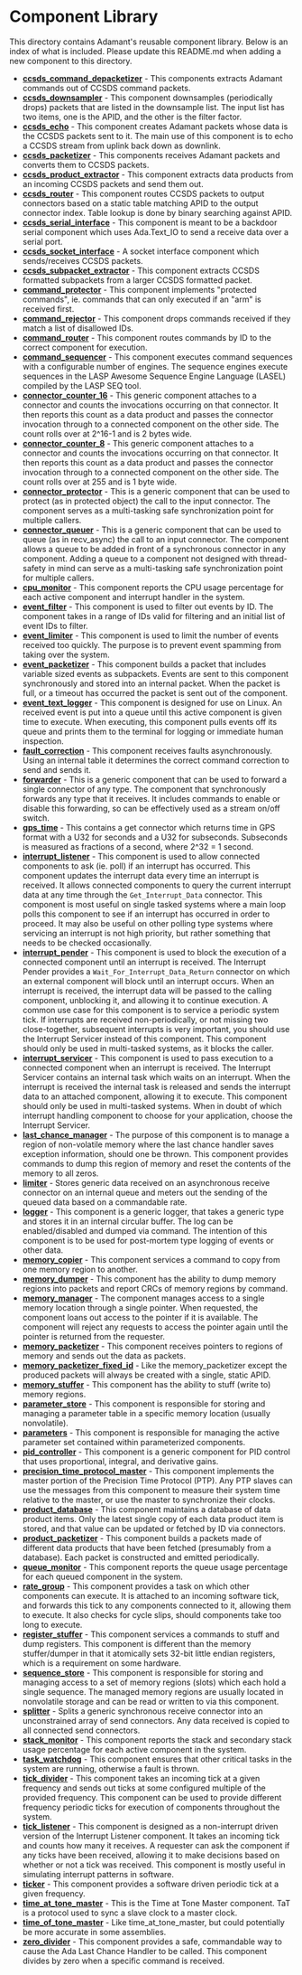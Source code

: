 # Component Library

This directory contains Adamant's reusable component library. Below is an index of what is included. Please update this
README.md when adding a new component to this directory.

 - [**ccsds_command_depacketizer**](ccsds_command_depacketizer/doc/ccsds_command_depacketizer.pdf) - This components extracts Adamant commands out of CCSDS command packets.
 - [**ccsds_downsampler**](ccsds_downsampler/doc/ccsds_downsampler.pdf) - This component downsamples (periodically drops) packets that are listed in the downsample list. The input list has two items, one is the APID, and the other is the filter factor.
 - [**ccsds_echo**](ccsds_echo/doc/ccsds_echo.pdf) - This component creates Adamant packets whose data is the CCSDS packets sent to it. The main use of this component is to echo a CCSDS stream from uplink back down as downlink.
 - [**ccsds_packetizer**](ccsds_packetizer/doc/ccsds_packetizer.pdf) - This components receives Adamant packets and converts them to CCSDS packets.
 - [**ccsds_product_extractor**](ccsds_product_extractor/doc/ccsds_product_extractor.pdf) - This component extracts data products from an incoming CCSDS packets and send them out.
 - [**ccsds_router**](ccsds_router/doc/ccsds_router.pdf) - This component routes CCSDS packets to output connectors based on a static table matching APID to the output connector index. Table lookup is done by binary searching against APID.
 - [**ccsds_serial_interface**](ccsds_serial_interface/doc/ccsds_serial_interface.pdf) - This component is meant to be a backdoor serial component which uses Ada.Text_IO to send a receive data over a serial port.
 - [**ccsds_socket_interface**](ccsds_socket_interface/doc/ccsds_socket_interface.pdf) - A socket interface component which sends/receives CCSDS packets.
 - [**ccsds_subpacket_extractor**](ccsds_subpacket_extractor/doc/ccsds_subpacket_extractor.pdf) - This component extracts CCSDS formatted subpackets from a larger CCSDS formatted packet.
 - [**command_protector**](command_protector/doc/command_protector.pdf) - This component implements "protected commands", ie. commands that can only executed if an "arm" is received first.
 - [**command_rejector**](command_rejector/doc/command_rejector.pdf) - This component drops commands received if they match a list of disallowed IDs.
 - [**command_router**](command_router/doc/command_router.pdf) - This component routes commands by ID to the correct component for execution.
 - [**command_sequencer**](command_sequencer/doc/command_sequencer.pdf) - This component executes command sequences with a configurable number of engines. The sequence engines execute sequences in the LASP Awesome Sequence Engine Language (LASEL) compiled by the LASP SEQ tool.
 - [**connector_counter_16**](connector_counter_16/doc/connector_counter_16.pdf) - This generic component attaches to a connector and counts the invocations occurring on that connector. It then reports this count as a data product and passes the connector invocation through to a connected component on the other side. The count rolls over at 2^16-1 and is 2 bytes wide.
 - [**connector_counter_8**](connector_counter_8/doc/connector_counter_8.pdf) - This generic component attaches to a connector and counts the invocations occurring on that connector. It then reports this count as a data product and passes the connector invocation through to a connected component on the other side. The count rolls over at 255 and is 1 byte wide.
 - [**connector_protector**](connector_protector/doc/connector_protector.pdf) - This is a generic component that can be used to protect (as in protected object) the call to the input connector. The component serves as a multi-tasking safe synchronization point for multiple callers.
 - [**connector_queuer**](connector_queuer/doc/connector_queuer.pdf) - This is a generic component that can be used to queue (as in recv_async) the call to an input connector. The component allows a queue to be added in front of a synchronous connector in any component. Adding a queue to a component not designed with thread-safety in mind can serve as a multi-tasking safe synchronization point for multiple callers.
 - [**cpu_monitor**](cpu_monitor/doc/cpu_monitor.pdf) - This component reports the CPU usage percentage for each active component and interrupt handler in the system.
 - [**event_filter**](event_filter/doc/event_filter.pdf) - This component is used to filter out events by ID. The component takes in a range of IDs valid for filtering and an initial list of event IDs to filter.
 - [**event_limiter**](event_limiter/doc/event_limiter.pdf) - This component is used to limit the number of events received too quickly. The purpose is to prevent event spamming from taking over the system.
 - [**event_packetizer**](event_packetizer/doc/event_packetizer.pdf) - This component builds a packet that includes variable sized events as subpackets. Events are sent to this component synchronously and stored into an internal packet. When the packet is full, or a timeout has occurred the packet is sent out of the component.
 - [**event_text_logger**](event_text_logger/doc/event_text_logger.pdf) - This component is designed for use on Linux. An received event is put into a queue until this active component is given time to execute. When executing, this component pulls events off its queue and prints them to the terminal for logging or immediate human inspection.
 - [**fault_correction**](fault_correction/doc/fault_correction.pdf) - This component receives faults asynchronously. Using an internal table it determines the correct command correction to send and sends it.
 - [**forwarder**](forwarder/doc/forwarder.pdf) - This is a generic component that can be used to forward a single connector of any type. The component that synchronously forwards any type that it receives. It includes commands to enable or disable this forwarding, so can be effectively used as a stream on/off switch.
 - [**gps_time**](gps_time/doc/gps_time.pdf) - This contains a get connector which returns time in GPS format with a U32 for seconds and a U32 for subseconds.  Subseconds is measured as fractions of a second, where 2^32 = 1 second.
 - [**interrupt_listener**](interrupt_listener/doc/interrupt_listener.pdf) - This component is used to allow connected components to ask (ie. poll) if an interrupt has occurred. This component updates the interrupt data every time an interrupt is received. It allows connected components to query the current interrupt data at any time through the `Get_Interrupt_Data` connector. This component is most useful on single tasked systems where a main loop polls this component to see if an interrupt has occurred in order to proceed. It may also be useful on other polling type systems where servicing an interrupt is not high priority, but rather something that needs to be checked occasionally.
 - [**interrupt_pender**](interrupt_pender/doc/interrupt_pender.pdf) - This component is used to block the execution of a connected component until an interrupt is received. The Interrupt Pender provides a `Wait_For_Interrupt_Data_Return` connector on which an external component will block until an interrupt occurs. When an interrupt is received, the interrupt data will be passed to the calling component, unblocking it, and allowing it to continue execution. A common use case for this component is to service a periodic system tick. If interrupts are received non-periodically, or not missing two close-together, subsequent interrupts is very important, you should use the Interrupt Servicer instead of this component. This component should only be used in multi-tasked systems, as it blocks the caller.
 - [**interrupt_servicer**](interrupt_servicer/doc/interrupt_servicer.pdf) - This component is used to pass execution to a connected component when an interrupt is received. The Interrupt Servicer contains an internal task which waits on an interrupt. When the interrupt is received the internal task is released and sends the interrupt data to an attached component, allowing it to execute. This component should only be used in multi-tasked systems. When in doubt of which interrupt handling component to choose for your application, choose the Interrupt Servicer.
 - [**last_chance_manager**](last_chance_manager/doc/last_chance_manager.pdf) - The purpose of this component is to manage a region of non-volatile memory where the last chance handler saves exception information, should one be thrown. This component provides commands to dump this region of memory and reset the contents of the memory to all zeros.
 - [**limiter**](limiter/doc/limiter.pdf) - Stores generic data received on an asynchronous receive connector on an internal queue and meters out the sending of the queued data based on a commandable rate.
 - [**logger**](logger/doc/logger.pdf) - This component is a generic logger, that takes a generic type and stores it in an internal circular buffer. The log can be enabled/disabled and dumped via command. The intention of this component is to be used for post-mortem type logging of events or other data.
 - [**memory_copier**](memory_copier/doc/memory_copier.pdf) - This component services a command to copy from one memory region to another.
 - [**memory_dumper**](memory_dumper/doc/memory_dumper.pdf) - This component has the ability to dump memory regions into packets and report CRCs of memory regions by command.
 - [**memory_manager**](memory_manager/doc/memory_manager.pdf) - The component manages access to a single memory location through a single pointer. When requested, the component loans out access to the pointer if it is available. The component will reject any requests to access the pointer again until the pointer is returned from the requester.
 - [**memory_packetizer**](memory_packetizer/doc/memory_packetizer.pdf) - This component receives pointers to regions of memory and sends out the data as packets.
 - [**memory_packetizer_fixed_id**](memory_packetizer_fixed_id/doc/memory_packetizer_fixed_id.pdf) - Like the memory_packetizer except the produced packets will always be created with a single, static APID.
 - [**memory_stuffer**](memory_stuffer/doc/memory_stuffer.pdf) - This component has the ability to stuff (write to) memory regions.
 - [**parameter_store**](parameter_store/doc/parameter_store.pdf) - This component is responsible for storing and managing a parameter table in a specific memory location (usually nonvolatile).
 - [**parameters**](parameters/doc/parameters.pdf) - This component is responsible for managing the active parameter set contained within parameterized components.
 - [**pid_controller**](pid_controller/doc/pid_controller.pdf) - This component is a generic component for PID control that uses proportional, integral, and derivative gains.
 - [**precision_time_protocol_master**](precision_time_protocol_master/doc/precision_time_protocol_master.pdf) - This component implements the master portion of the Precision Time Protocol (PTP). Any PTP slaves can use the messages from this component to measure their system time relative to the master, or use the master to synchronize their clocks.
 - [**product_database**](product_database/doc/product_database.pdf) - This component maintains a database of data product items. Only the latest single copy of each data product item is stored, and that value can be updated or fetched by ID via connectors.
 - [**product_packetizer**](product_packetizer/doc/product_packetizer.pdf) - This component builds a packets made of different data products that have been fetched (presumably from a database). Each packet is constructed and emitted periodically.
 - [**queue_monitor**](queue_monitor/doc/queue_monitor.pdf) - This component reports the queue usage percentage for each queued component in the system.
 - [**rate_group**](rate_group/doc/rate_group.pdf) - This component provides a task on which other components can execute. It is attached to an incoming software tick, and forwards this tick to any components connected to it, allowing them to execute. It also checks for cycle slips, should components take too long to execute.
 - [**register_stuffer**](register_stuffer/doc/register_stuffer.pdf) - This component services a commands to stuff and dump registers. This component is different than the memory stuffer/dumper in that it atomically sets 32-bit little endian registers, which is a requirement on some hardware.
 - [**sequence_store**](sequence_store/doc/sequence_store.pdf) - This component is responsible for storing and managing access to a set of memory regions (slots) which each hold a single sequence. The managed memory regions are usually located in nonvolatile storage and can be read or written to via this component.
 - [**splitter**](splitter/doc/splitter.pdf) - Splits a generic synchronous receive connector into an unconstrained array of send connectors. Any data received is copied to all connected send connectors.
 - [**stack_monitor**](stack_monitor/doc/stack_monitor.pdf) - This component reports the stack and secondary stack usage percentage for each active component in the system.
 - [**task_watchdog**](task_watchdog/doc/task_watchdog.pdf) - This component ensures that other critical tasks in the system are running, otherwise a fault is thrown.
 - [**tick_divider**](tick_divider/doc/tick_divider.pdf) - This component takes an incoming tick at a given frequency and sends out ticks at some configured multiple of the provided frequency. This component can be used to provide different frequency periodic ticks for execution of components throughout the system.
 - [**tick_listener**](tick_listener/doc/tick_listener.pdf) - This component is designed as a non-interrupt driven version of the Interrupt Listener component. It takes an incoming tick and counts how many it receives. A requester can ask the component if any ticks have been received, allowing it to make decisions based on whether or not a tick was received. This component is mostly useful in simulating interrupt patterns in software.
 - [**ticker**](ticker/doc/ticker.pdf) - This component provides a software driven periodic tick at a given frequency.
 - [**time_at_tone_master**](time_at_tone_master/doc/time_at_tone_master.pdf) - This is the Time at Tone Master component. TaT is a protocol used to sync a slave clock to a master clock.
 - [**time_of_tone_master**](time_of_tone_master/doc/time_of_tone_master.pdf) - Like time_at_tone_master, but could potentially be more accurate in some assemblies.
 - [**zero_divider**](zero_divider/doc/zero_divider.pdf) - This component provides a safe, commandable way to cause the Ada Last Chance Handler to be called. This component divides by zero when a specific command is received.
